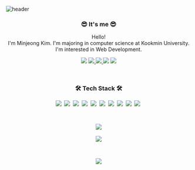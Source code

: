 ![header](https://capsule-render.vercel.app/api?type=soft&color=auto&height=150&section=header&text=MinJeongKim&fontSize=70&animation=twinkling)

<h3 align="center"> 😎 It's me 😎 </h3>

<p align="center">Hello!<br>I'm Minjeong Kim. I'm majoring in computer science at Kookmin University.<br>I'm interested in Web Development.</p>

<p align="center">
  <img src="https://likelion-badge.herokuapp.com/api/likelion_shield_badge" />
  <a href="https://solved.ac/minjj0905"><img src="http://mazassumnida.wtf/api/mini/generate_badge?boj=minjj0905" /> </a>
  <a href="https://velog.io/@minjj0905"><img src="https://img.shields.io/badge/-minjj0905-%2320C997?style=flat&logo=Vimeo&logoColor=white" /> </a>
  <a href="https://www.instagram.com/ming._.0905/"><img src="https://img.shields.io/badge/Instagram-E4405F?style=flat&logo=Instagram&logoColor=white&link=https://www.instagram.com/ming._.0905/"/></a>
  <a href="mailto:minjj0905@kookmin.ac.kr"><img src="https://img.shields.io/badge/Gmail-d14836?style=flat&logo=Gmail&logoColor=white&link=minjj0905@kookmin.ac.kr"/></a>
</p>
<br/>

<h3 align="center">🛠 Tech Stack 🛠</h3>

<p align="center">
  <img src="https://img.shields.io/badge/Javascript-ffb13b?style=flat-square&logo=javascript&logoColor=white"/>&nbsp 
  <img src="https://img.shields.io/badge/-React-61DAFB?style=flat-square&logo=react&logoColor=white"/>&nbsp
  <img src="https://img.shields.io/badge/-ReduxSaga-764ABC?style=flat-square&logo=redux"/>&nbsp
  <img src="https://img.shields.io/badge/Python-3766AB?style=flat-square&logo=Python&logoColor=white"/>&nbsp 
  <img src="https://img.shields.io/badge/CSS-1572B6?style=flat-square&logo=css3&logoColor=white"/>&nbsp 
  <img src="https://img.shields.io/badge/HTML-E34F26?style=flat-square&logo=HTML5&logoColor=white"/>&nbsp 
  <img src="https://img.shields.io/badge/Django-092E20?style=flat-square&logo=Django&logoColor=white"/>&nbsp 
  <img src="https://img.shields.io/badge/-Bootstrap-563D7C?style=flat-square&logo=bootstrap"/>&nbsp
  <img src="https://img.shields.io/badge/-VS%20Code-007ACC?style=flat-square&logo=visual-studio-code"/>&nbsp 
  <img src="https://img.shields.io/badge/-GitHub-181717?style=flat-square&logo=github"/>&nbsp
</p>

<br/>

<p align="center">
  <img src="https://github-readme-stats.vercel.app/api?username=minjj0905" />
  <br/>
  <br/>
  <a href="https://velog-readme-stats.vercel.app/api/redirect?name=minjj0905"><img src="https://velog-readme-stats.vercel.app/api?name=minjj0905" /> </a>
</p>
<br/>

<p align="center">
  <a href="https://hits.seeyoufarm.com"><img src="https://hits.seeyoufarm.com/api/count/incr/badge.svg?url=https%3A%2F%2Fgithub.com%2Fminjj0905&count_bg=%23ED6DA3&title_bg=%2386757E&icon=github.svg&icon_color=%23E1DEDE&title=hits&edge_flat=false"/></a>
</p>
